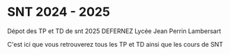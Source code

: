 # SNT 2024 - 2025
Dépot des TP et TD de snt 2025 DEFERNEZ Lycée Jean Perrin Lambersart

C'est ici que vous retrouverez tous les TP et TD ainsi que les cours de SNT <br>
